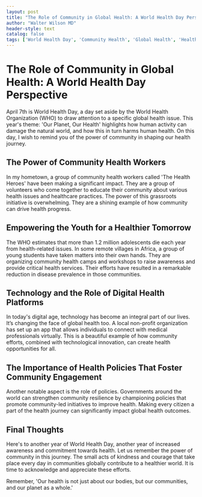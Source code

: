 ```yaml
---
layout: post
title: "The Role of Community in Global Health: A World Health Day Perspective"
author: "Walter Wilson MD"
header-style: text
catalog: false
tags: ['World Health Day', 'Community Health', 'Global Health', 'Health Innovations', 'Digital Health', 'Health Policies', 'Health Awareness', 'Community Engagement']
---
```


# The Role of Community in Global Health: A World Health Day Perspective

April 7th is World Health Day, a day set aside by the World Health Organization (WHO) to draw attention to a specific global health issue. This year's theme: 'Our Planet, Our Health' highlights how human activity can damage the natural world, and how this in turn harms human health. On this day, I wish to remind you of the power of community in shaping our health journey.

## The Power of Community Health Workers

In my hometown, a group of community health workers called 'The Health Heroes' have been making a significant impact. They are a group of volunteers who come together to educate their community about various health issues and healthcare practices. The power of this grassroots initiative is overwhelming. They are a shining example of how community can drive health progress.

## Empowering the Youth for a Healthier Tomorrow

The WHO estimates that more than 1.2 million adolescents die each year from health-related issues. In some remote villages in Africa, a group of young students have taken matters into their own hands. They are organizing community health camps and workshops to raise awareness and provide critical health services. Their efforts have resulted in a remarkable reduction in disease prevalence in those communities.

## Technology and the Role of Digital Health Platforms

In today's digital age, technology has become an integral part of our lives. It’s changing the face of global health too. A local non-profit organization has set up an app that allows individuals to connect with medical professionals virtually. This is a beautiful example of how community efforts, combined with technological innovation, can create health opportunities for all.

## The Importance of Health Policies That Foster Community Engagement

Another notable aspect is the role of policies. Governments around the world can strengthen community resilience by championing policies that promote community-led initiatives to improve health. Making every citizen a part of the health journey can significantly impact global health outcomes.

## Final Thoughts

Here's to another year of World Health Day, another year of increased awareness and commitment towards health. Let us remember the power of community in this journey. The small acts of kindness and courage that take place every day in communities globally contribute to a healthier world. It is time to acknowledge and appreciate these efforts.

Remember, 'Our health is not just about our bodies, but our communities, and our planet as a whole.'